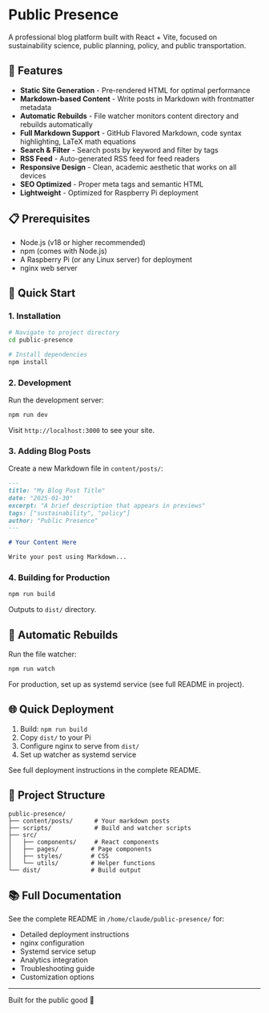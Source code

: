 # Public Presence

A professional blog platform built with React + Vite, focused on sustainability science, public planning, policy, and public transportation.

## 🌟 Features

- **Static Site Generation** - Pre-rendered HTML for optimal performance
- **Markdown-based Content** - Write posts in Markdown with frontmatter metadata
- **Automatic Rebuilds** - File watcher monitors content directory and rebuilds automatically
- **Full Markdown Support** - GitHub Flavored Markdown, code syntax highlighting, LaTeX math equations
- **Search & Filter** - Search posts by keyword and filter by tags
- **RSS Feed** - Auto-generated RSS feed for feed readers
- **Responsive Design** - Clean, academic aesthetic that works on all devices
- **SEO Optimized** - Proper meta tags and semantic HTML
- **Lightweight** - Optimized for Raspberry Pi deployment

## 📋 Prerequisites

- Node.js (v18 or higher recommended)
- npm (comes with Node.js)
- A Raspberry Pi (or any Linux server) for deployment
- nginx web server

## 🚀 Quick Start

### 1. Installation

```bash
# Navigate to project directory
cd public-presence

# Install dependencies
npm install
```

### 2. Development

Run the development server:

```bash
npm run dev
```

Visit `http://localhost:3000` to see your site.

### 3. Adding Blog Posts

Create a new Markdown file in `content/posts/`:

```markdown
---
title: "My Blog Post Title"
date: "2025-01-30"
excerpt: "A brief description that appears in previews"
tags: ["sustainability", "policy"]
author: "Public Presence"
---

# Your Content Here

Write your post using Markdown...
```

### 4. Building for Production

```bash
npm run build
```

Outputs to `dist/` directory.

## 🔄 Automatic Rebuilds

Run the file watcher:

```bash
npm run watch
```

For production, set up as systemd service (see full README in project).

## 🌐 Quick Deployment

1. Build: `npm run build`
2. Copy `dist/` to your Pi
3. Configure nginx to serve from `dist/`
4. Set up watcher as systemd service

See full deployment instructions in the complete README.

## 📁 Project Structure

```
public-presence/
├── content/posts/      # Your markdown posts
├── scripts/            # Build and watcher scripts
├── src/
│   ├── components/     # React components
│   ├── pages/         # Page components
│   ├── styles/        # CSS
│   └── utils/         # Helper functions
└── dist/              # Build output
```

## 📚 Full Documentation

See the complete README in `/home/claude/public-presence/` for:
- Detailed deployment instructions
- nginx configuration
- Systemd service setup
- Analytics integration
- Troubleshooting guide
- Customization options

---

Built for the public good 🌱
